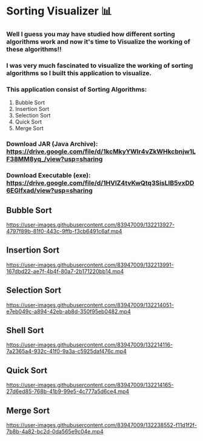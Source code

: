 # Sorting Visualizer 📊

### Well I guess you may have studied how different sorting algorithms work and now it's time to Visualize the working of these algorithms!!

### I was very much fascinated to visualize the working of sorting algorithms so I built this application to visualize.
### This application consist of Sorting Algorithms:
1. Bubble Sort
2. Insertion Sort    
3. Selection Sort
4. Quick Sort
5. Merge Sort

### Download JAR (Java Archive): https://drive.google.com/file/d/1kcMkyYWIr4vZkWHkcbnjw1LF38MM8yq_/view?usp=sharing
### Download Executable (exe): https://drive.google.com/file/d/1HVIZ4tvKwQtq3SisLIB5vxDD6EGlfxad/view?usp=sharing 

## Bubble Sort
https://user-images.githubusercontent.com/83947009/132213927-4797f89b-81f0-443c-9ffb-f3cb6491c6af.mp4

## Insertion Sort
https://user-images.githubusercontent.com/83947009/132213991-167dbd22-ae7f-4b4f-80a7-2b171220bb14.mp4

## Selection Sort
https://user-images.githubusercontent.com/83947009/132214051-e7eb049c-a894-42eb-ab8d-350f95eb0482.mp4

## Shell Sort
https://user-images.githubusercontent.com/83947009/132214116-7a2365a4-932c-41f0-9a3a-c5925daf476c.mp4

## Quick Sort
https://user-images.githubusercontent.com/83947009/132214165-27d6ed85-768b-41b9-99e5-4c777a5d6ce4.mp4

## Merge Sort
https://user-images.githubusercontent.com/83947009/132238552-f11d1f2f-7b8b-4a82-bc2d-0da565e9c04e.mp4
